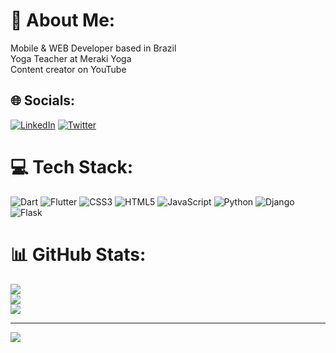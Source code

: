 # 💫 About Me:
Mobile & WEB Developer based in Brazil<br>Yoga Teacher at Meraki Yoga <br>Content creator on YouTube 


## 🌐 Socials:
[![LinkedIn](https://img.shields.io/badge/LinkedIn-%230077B5.svg?logo=linkedin&logoColor=white)](https://linkedin.com/in/maridecarvalho) [![Twitter](https://img.shields.io/badge/Twitter-%231DA1F2.svg?logo=Twitter&logoColor=white)](https://twitter.com/maoaktree) 

# 💻 Tech Stack:
![Dart](https://img.shields.io/badge/dart-%230175C2.svg?style=for-the-badge&logo=dart&logoColor=white) ![Flutter](https://img.shields.io/badge/Flutter-%2302569B.svg?style=for-the-badge&logo=Flutter&logoColor=white) ![CSS3](https://img.shields.io/badge/css3-%231572B6.svg?style=for-the-badge&logo=css3&logoColor=white) ![HTML5](https://img.shields.io/badge/html5-%23E34F26.svg?style=for-the-badge&logo=html5&logoColor=white) ![JavaScript](https://img.shields.io/badge/javascript-%23323330.svg?style=for-the-badge&logo=javascript&logoColor=%23F7DF1E) ![Python](https://img.shields.io/badge/python-3670A0?style=for-the-badge&logo=python&logoColor=ffdd54) ![Django](https://img.shields.io/badge/django-%23092E20.svg?style=for-the-badge&logo=django&logoColor=white) ![Flask](https://img.shields.io/badge/flask-%23000.svg?style=for-the-badge&logo=flask&logoColor=white) 

# 📊 GitHub Stats:
![](https://github-readme-stats.vercel.app/api?username=maoaktree&theme=monokai&hide_border=true&include_all_commits=true&count_private=true)<br/>
![](https://github-readme-streak-stats.herokuapp.com/?user=maoaktree&theme=monokai&hide_border=true)<br/>
![](https://github-readme-stats.vercel.app/api/top-langs/?username=maoaktree&theme=monokai&hide_border=true&include_all_commits=true&count_private=false&layout=compact)

---
[![](https://visitcount.itsvg.in/api?id=maoaktree&icon=5&color=6)](https://visitcount.itsvg.in)

<!-- Proudly created with GPRM ( https://gprm.itsvg.in ) -->
